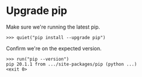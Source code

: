 # Upgrade pip

Make sure we're running the latest pip.

    >>> quiet("pip install --upgrade pip")

Confirm we're on the expected version.

    >>> run("pip --version")
    pip 20.1.1 from .../site-packages/pip (python ...)
    <exit 0>
